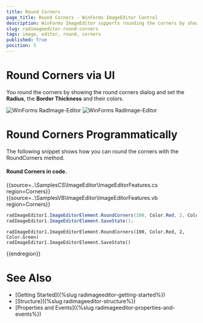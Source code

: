 ```yaml
---
title: Round Corners
page_title: Round Corners - WinForms ImageEditor Control
description: WinForms ImageEditor supports rounding the corners by showing the round corners dialog.
slug: radimageeditor-round-corners
tags: image, editor, round, corners 
published: True
position: 5
---
```


# Round Corners via UI

You round the corners by showing the round corners dialog and set the __Radius__, the __Border Thickness__ and their colors. 

![WinForms RadImage-Editor ](images/image-editor-round-corners001.png)
![WinForms RadImage-Editor ](images/image-editor-round-corners002.png)

# Round Corners Programmatically

The following snippet shows how you can round the corners with the RoundCorners method. 

#### Round Corners in code.

{{source=..\SamplesCS\ImageEditor\ImageEditorFeatures.cs region=Corners}} 
{{source=..\SamplesVB\ImageEditor\ImageEditorFeatures.vb region=Corners}}
````C#
radImageEditor1.ImageEditorElement.RoundCorners(100, Color.Red, 2, Color.Green);
radImageEditor1.ImageEditorElement.SaveState();

````
````VB.NET
radImageEditor1.ImageEditorElement.RoundCorners(100, Color.Red, 2, Color.Green)
radImageEditor1.ImageEditorElement.SaveState()

```` 


{{endregion}}

# See Also

* [Getting Started]({%slug radimageeditor-getting-started%})
* [Structure]({%slug radimageeditor-structure%})
* [Properties and Events]({%slug radimageeditor-properties-and-events%})
